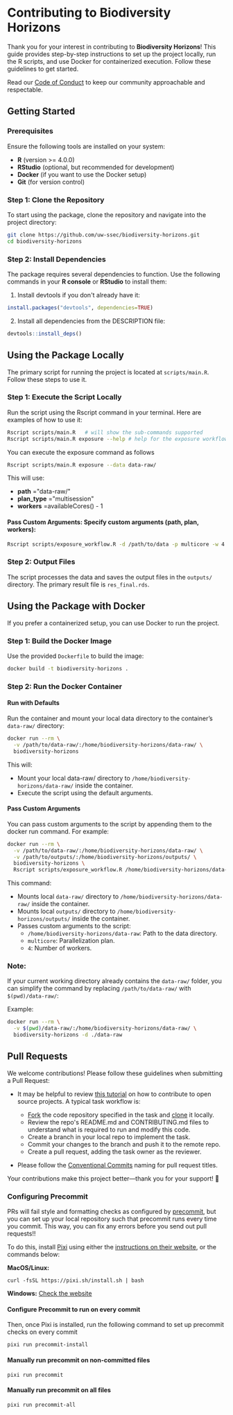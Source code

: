 # Contributing to Biodiversity Horizons

Thank you for your interest in contributing to **Biodiversity Horizons**! This
guide provides step-by-step instructions to set up the project locally, run the
R scripts, and use Docker for containerized execution. Follow these guidelines
to get started.

Read our
[Code of Conduct](https://github.com/uw-ssec/code-of-conduct/blob/main/CODE_OF_CONDUCT.md)
to keep our community approachable and respectable.

## Getting Started

### Prerequisites

Ensure the following tools are installed on your system:

- **R** (version >= 4.0.0)
- **RStudio** (optional, but recommended for development)
- **Docker** (if you want to use the Docker setup)
- **Git** (for version control)

### Step 1: Clone the Repository

To start using the package, clone the repository and navigate into the project
directory:

```bash
git clone https://github.com/uw-ssec/biodiversity-horizons.git
cd biodiversity-horizons
```

### Step 2: Install Dependencies

The package requires several dependencies to function. Use the following
commands in your **R console** or **RStudio** to install them:

1. Install devtools if you don't already have it:

```r
install.packages("devtools", dependencies=TRUE)
```

2. Install all dependencies from the DESCRIPTION file:

```r
devtools::install_deps()
```

## Using the Package Locally

The primary script for running the project is located at
`scripts/main.R`. Follow these steps to use it.

### Step 1: Execute the Script Locally

Run the script using the Rscript command in your terminal. Here are examples of
how to use it:

```bash
Rscript scripts/main.R   # will show the sub-commands supported
Rscript scripts/main.R exposure --help # help for the exposure workflow
```
You can execute the exposure command as follows

```bash
Rscript scripts/main.R exposure --data data-raw/
```

This will use:

- **path** ="data-raw/"
- **plan_type** ="multisession"
- **workers** =availableCores() - 1

#### Pass Custom Arguments: Specify custom arguments (path, plan, workers):

```bash
Rscript scripts/exposure_workflow.R -d /path/to/data -p multicore -w 4
```

### Step 2: Output Files

The script processes the data and saves the output files in the `outputs/`
directory. The primary result file is `res_final.rds`.

## Using the Package with Docker

If you prefer a containerized setup, you can use Docker to run the project.

### Step 1: Build the Docker Image

Use the provided `Dockerfile` to build the image:

```bash
docker build -t biodiversity-horizons .
```

### Step 2: Run the Docker Container

#### Run with Defaults

Run the container and mount your local data directory to the container’s
`data-raw/` directory:

```bash
docker run --rm \
  -v /path/to/data-raw/:/home/biodiversity-horizons/data-raw/ \
  biodiversity-horizons
```

This will:

- Mount your local data-raw/ directory to
  `/home/biodiversity-horizons/data-raw/` inside the container.
- Execute the script using the default arguments.

#### Pass Custom Arguments

You can pass custom arguments to the script by appending them to the docker run
command. For example:

```bash
docker run --rm \
  -v /path/to/data-raw/:/home/biodiversity-horizons/data-raw/ \
  -v /path/to/outputs/:/home/biodiversity-horizons/outputs/ \
  biodiversity-horizons \
  Rscript scripts/exposure_workflow.R /home/biodiversity-horizons/data-raw multicore 4
```

This command:

- Mounts local `data-raw/` directory to `/home/biodiversity-horizons/data-raw/`
  inside the container.
- Mounts local `outputs/` directory to `/home/biodiversity-horizons/outputs/`
  inside the container.
- Passes custom arguments to the script:
  - `/home/biodiversity-horizons/data-raw`: Path to the data directory.
  - `multicore`: Parallelization plan.
  - `4`: Number of workers.

### Note:

If your current working directory already contains the `data-raw/` folder, you
can simplify the command by replacing `/path/to/data-raw/` with
`$(pwd)/data-raw/`:

Example:

```bash
docker run --rm \
  -v $(pwd)/data-raw/:/home/biodiversity-horizons/data-raw/ \
  biodiversity-horizons -d ./data-raw
```

## Pull Requests

We welcome contributions! Please follow these guidelines when submitting a Pull
Request:

- It may be helpful to review
  [this tutorial](https://www.dataschool.io/how-to-contribute-on-github/) on how
  to contribute to open source projects. A typical task workflow is:

  - [Fork](https://docs.github.com/en/get-started/quickstart/fork-a-repo) the
    code repository specified in the task and
    [clone](https://docs.github.com/en/repositories/creating-and-managing-repositories/cloning-a-repository)
    it locally.
  - Review the repo's README.md and CONTRIBUTING.md files to understand what is
    required to run and modify this code.
  - Create a branch in your local repo to implement the task.
  - Commit your changes to the branch and push it to the remote repo.
  - Create a pull request, adding the task owner as the reviewer.

- Please follow the
  [Conventional Commits](https://github.com/uw-ssec/rse-guidelines/blob/main/conventional-commits.md)
  naming for pull request titles.

Your contributions make this project better—thank you for your support! 🚀

### Configuring Precommit

PRs will fail style and formatting checks as configured by [precommit](), but
you can set up your local repository such that precommit runs every time you
commit. This way, you can fix any errors before you send out pull requests!!

To do this, install [Pixi](https://pixi.sh/latest/) using either the
[instructions on their website](https://pixi.sh/latest/#installation), or the
commands below:

**MacOS/Linux:**

```
curl -fsSL https://pixi.sh/install.sh | bash
```

**Windows:** [Check the website](https://pixi.sh/latest/#installation)

#### Configure Precommit to run on every commit

Then, once Pixi is installed, run the following command to set up precommit
checks on every commit

```
pixi run precommit-install
```

#### Manually run precommit on non-committed files

```
pixi run precommit
```

#### Manually run precommit on all files

```
pixi run precommit-all
```

